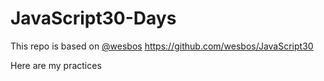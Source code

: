 # JavaScript30-Days

This repo is based on <a href="https://github.com/wesbos">@wesbos</a> https://github.com/wesbos/JavaScript30

Here are my practices
